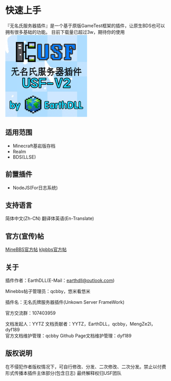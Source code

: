 # 快速上手
『无名氏服务器插件』是一个基于原版GameTest框架的插件，让原生BDS也可以拥有很多基础的功能。
目前下载量已超过3w，期待你的使用
![image](upload/202402/202402080826570.png)

## 适用范围
- Minecraft基岩版存档
- Realm
- BDS(LLSE)

## 前置插件
- NodeJS(For日志系统)

## 支持语言
简体中文(Zh-CN)
翻译体英语(En-Translate)

## 官方(宣传)帖
[MineBBS官方帖](https://www.minebbs.com/resources/usf.5475/)
[klpbbs官方帖](https://klpbbs.com/thread-131213-1-1.html)

## 关于
插件作者：EarthDLL(E-Mail：earthdll@outlook.com)

Minebbs帖子管理员：qcbby，悠米看悠米

插件名：无名氏牌服务器插件(Unkown Server FrameWork)

官方交流群：107403959

文档发起人：YYTZ
文档贡献者：YYTZ，EarthDLL，qcbby，MengZe2l，dyf189  
官方文档维护管理：qcbby
Github Page文档维护管理：dyf189  

## 版权说明
在不侵犯作者版权情况下，可自行修改、分发、二次修改、二次分发。禁止以付费形式传播本插件主体部分(包含日志)
最终解释权归USF团队